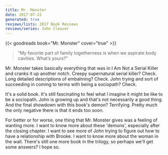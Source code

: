 ```yaml
---
title: Mr. Monster
date: 2017-07-22
generated: true
reviews/lists: 2017 Book Reviews
reviews/series: John Cleaver
---
```

{{< goodreads book="Mr. Monster" cover="true" >}}

> “My favorite part of family togetherness is when we aspirate body cavities. What’s yours?”

Mr. Monster takes basically everything that was in I Am Not a Serial Killer and cranks it up another notch. Creepy supernatural serial killer? Check. Long detailed descriptions of embalming? Check. John trying and sort of succeeding in coming to terms with being a sociopath? Check.  

<!--more-->

It's a solid book. It's still fascinating to feel what I imagine it might be like to be a sociopath. John is growing up and that's not necessarily a good thing. And the final showdown with this book's demon? Terrifying. Pretty much the only negative there is that it ends too soon.  

For better or for worse, one thing that Mr. Monster gives was a feeling of wanting more. I want to know more about these 'demons', especially after the closing chapter. I want to see more of John trying to figure out how to have a relationship with Brooke. I want to know more about the woman in the wall. There's still one more book in the trilogy, so perhaps we'll get some answers? I hope so.


